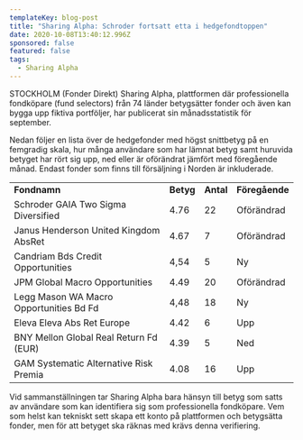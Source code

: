 ```yaml
---
templateKey: blog-post
title: "Sharing Alpha: Schroder fortsatt etta i hedgefondtoppen"
date: 2020-10-08T13:40:12.996Z
sponsored: false
featured: false
tags:
  - Sharing Alpha
---
```

<!--StartFragment-->

STOCKHOLM (Fonder Direkt) Sharing Alpha, plattformen där professionella fondköpare (fund selectors) från 74 länder betygsätter fonder och även kan bygga upp fiktiva portföljer, har publicerat sin månadsstatistik för september.

Nedan följer en lista över de hedgefonder med högst snittbetyg på en femgradig skala, hur många användare som har lämnat betyg samt huruvida betyget har rört sig upp, ned eller är oförändrat jämfört med föregående månad. Endast fonder som finns till försäljning i Norden är inkluderade.

|                                         |           |           |                |
| --------------------------------------- | --------- | --------- | -------------- |
| **Fondnamn**                            | **Betyg** | **Antal** | **Föregående** |
| Schroder GAIA Two Sigma Diversified     | 4.76      | 22        | Oförändrad     |
| Janus Henderson United Kingdom AbsRet   | 4.67      | 7         | Oförändrad     |
| Candriam Bds Credit Opportunities       | 4,54      | 5         | Ny             |
| JPM Global Macro Opportunities          | 4.49      | 20        | Oförändrad     |
| Legg Mason WA Macro Opportunities Bd Fd | 4,48      | 18        | Ny             |
| Eleva Eleva Abs Ret Europe              | 4.42      | 6         | Upp            |
| BNY Mellon Global Real Return Fd (EUR)  | 4.39      | 5         | Ned            |
| GAM Systematic Alternative Risk Premia  | 4.08      | 16        | Upp            |

Vid sammanställningen tar Sharing Alpha bara hänsyn till betyg som satts av användare som kan identifiera sig som professionella fondköpare. Vem som helst kan tekniskt sett skapa ett konto på plattformen och betygsätta fonder, men för att betyget ska räknas med krävs denna verifiering.

<!--EndFragment-->
